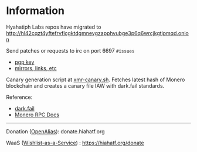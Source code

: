 # Information

Hyahatiph Labs repos have migrated to http://hl42cqzt4yftefrvflcgktdgmnevgzapphvubge3p6q6wrcjkgtipmqd.onion

Send patches or requests to irc on port 6697 `#issues`

* [pgp key](./pgp.txt)
* [mirrors, links, etc](./mirrors.txt)

Canary generation script at [xmr-canary.sh](./xmr-canary.sh). Fetches latest hash of Monero blockchain and creates a canary file IAW with dark.fail standards. 

Reference:

* [dark.fail](http://darkfailenbsdla5mal2mxn2uz66od5vtzd5qozslagrfzachha3f3id.onion)
* [Monero RPC Docs](http://monerotoruzizulg5ttgat2emf4d6fbmiea25detrmmy7erypseyteyd.onion/resources/developer-guides/daemon-rpc.html)

___
Donation ([OpenAlias](https://openalias.org/)): donate.hiahatf.org

WaaS ([Wishlist-as-a-Service](https://github.com/plowsof/flipstarter-waas-wip)) : https://hiahatf.org/donate
